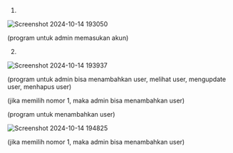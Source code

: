 1.
![Screenshot 2024-10-14 193050](https://github.com/user-attachments/assets/5b66f9d7-c67f-4f16-a95e-d039040622bb)

(program untuk admin memasukan akun)

2.
![Screenshot 2024-10-14 193937](https://github.com/user-attachments/assets/c8ff0747-e2f6-418c-8307-e7b5435f16ff)

(program untuk admin bisa menambahkan user, melihat user, mengupdate user, menhapus user)


(jika memilih nomor 1, maka admin bisa menambahkan user)

(program untuk menambahkan user)

![Screenshot 2024-10-14 194825](https://github.com/user-attachments/assets/481cbe03-e649-454b-9ecf-9045c835c0ef)

(jika memilih nomor 1, maka admin bisa menambahkan user)



